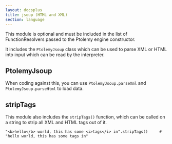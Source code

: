```yaml
---
layout: docsplus
title: jsoup (HTML and XML)
section: language
---
```


This module is optional and must be included in the list of FunctionResolvers passed to the Ptolemy engine constructor.

It includes the `PtolemyJsoup` class which can be used to parse XML or HTML into input which can be read by the interpreter.

## PtolemyJsoup

When coding against this, you can use `PtolemyJsoup.parseXml` and `PtolemyJsoup.parseHtml` to load data.

## stripTags

This module also includes the `stripTags()` function, which can be called on a string to strip all XML and HTML tags out of it.

```
"<b>hello</b> world, this has some <i>tags</i> in".stripTags()     # "hello world, this has some tags in"
```

